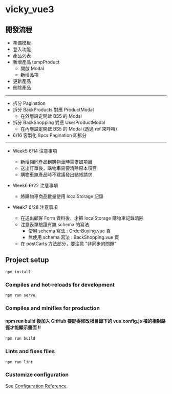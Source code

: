 # vicky_vue3

## 開發流程

- 準備模板
- 登入功能
- 產品列表
- 新增產品 tempProduct
  - 開啟 Modal
  - 新增品項
- 更新產品
- 刪除產品

---

- 拆分 Pagination
- 拆分 BackProducts 對應 ProductModal
  - 在外層設定開啟 BS5 的 Modal
- 拆分 BackShopping 對應 UserProductModal
  - 在內層設定開啟 BS5 的 Modal (透過 ref 來呼叫)
- 6/16 客製化 8pcs Pagination 即拆分
---

- Week5 6/14 注意事項
  - 新增相同產品到購物車時需累加項目
  - 送出訂單後，購物車需要清除原本項目
  - 購物車無產品時不建議發出結帳請求

- Week6 6/22 注意事項
  - 將購物車商品數量使用 localStorage 記錄

- Week7 6/28 注意事項
  - 在送出顧客 Form 資料後，才把 localStorage 購物車記錄清除
  - 注意表單驗證有無 schema 的寫法
    - 使用 schema 寫法 : OrderBuying.vue 頁
    - 無使用 schema 寫法 : BackShopping.vue 頁
  - 在 postCarts 方法部分，要注意 "非同步的問題"


## Project setup
```
npm install
```

### Compiles and hot-reloads for development
```
npm run serve
```

### Compiles and minifies for production
#### npm run build 後加入 GitHub 要記得修改根目錄下的 vue.config.js 檔的相對路徑才能顯示畫面 !!
```
npm run build
```

### Lints and fixes files
```
npm run lint
```

### Customize configuration
See [Configuration Reference](https://cli.vuejs.org/config/).
